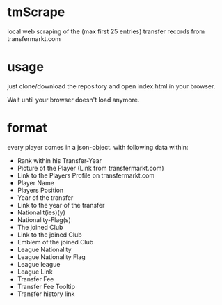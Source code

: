 # tmScrape
local web scraping of the (max first 25 entries) transfer records from transfermarkt.com
# usage
just clone/download the repository and open index.html in your browser.

Wait until your browser doesn't load anymore.
# format
every player comes in a json-object. with following data within:
* Rank within his Transfer-Year
* Picture of the Player (Link from transfermarkt.com)
* Link to the Players Profile on transfermarkt.com
* Player Name
* Players Position
* Year of the transfer
* Link to the year of the transfer
* Nationalit(ies)(y)
* Nationality-Flag(s)
* The joined Club
* Link to the joined Club
* Emblem of the joined Club
* League Nationality
* League Nationality Flag
* League league
* League Link
* Transfer Fee
* Transfer Fee Tooltip
* Transfer history link
